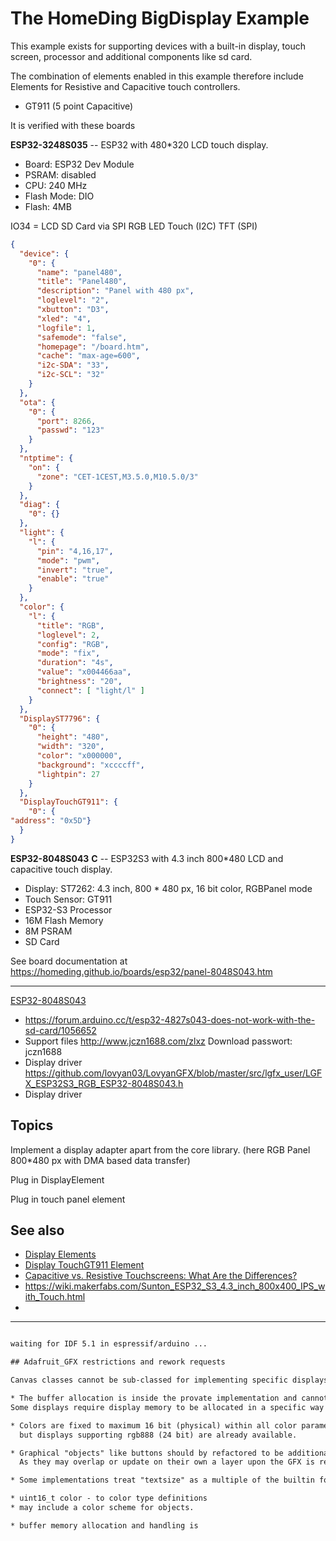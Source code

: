 # The HomeDing BigDisplay Example

This example exists for supporting devices with a built-in
display, touch screen, processor and additional components like sd card.

The combination of elements enabled in this example therefore include
Elements for Resistive and Capacitive touch controllers.

* GT911 (5 point Capacitive)
<!--
* <https://github.com/PaulStoffregen/XPT2046_Touchscreen>
-->


It is verified with these boards

**ESP32-3248S035** -- ESP32 with 480*320 LCD touch display.

* Board: ESP32 Dev Module
* PSRAM: disabled
* CPU: 240 MHz
* Flash Mode: DIO
* Flash: 4MB


IO34 = LCD
SD Card via SPI
RGB LED
Touch (I2C)
TFT (SPI)

``` JSON
{
  "device": {
    "0": {
      "name": "panel480",
      "title": "Panel480",
      "description": "Panel with 480 px",
      "loglevel": "2",
      "xbutton": "D3",
      "xled": "4",
      "logfile": 1,
      "safemode": "false",
      "homepage": "/board.htm",
      "cache": "max-age=600",
      "i2c-SDA": "33",
      "i2c-SCL": "32"
    }
  },
  "ota": {
    "0": {
      "port": 8266,
      "passwd": "123"
    }
  },
  "ntptime": {
    "on": {
      "zone": "CET-1CEST,M3.5.0,M10.5.0/3"
    }
  },
  "diag": {
    "0": {}
  },
  "light": {
    "l": {
      "pin": "4,16,17",
      "mode": "pwm",
      "invert": "true",
      "enable": "true"
    }
  },
  "color": {
    "l": {
      "title": "RGB",
      "loglevel": 2,
      "config": "RGB",
      "mode": "fix",
      "duration": "4s",
      "value": "x004466aa",
      "brightness": "20",
      "connect": [ "light/l" ]
    }
  },
  "DisplayST7796": {
    "0": {
      "height": "480",
      "width": "320",
      "color": "x000000",
      "background": "xccccff",
      "lightpin": 27
    }
  },
  "DisplayTouchGT911": {
    "0": {
"address": "0x5D"}
  }
}
```

**ESP32-8048S043** **C** -- ESP32S3 with 4.3 inch 800*480 LCD and capacitive touch display.

* Display: ST7262: 4.3 inch, 800 * 480 px, 16 bit color, RGBPanel mode
* Touch Sensor: GT911
* ESP32-S3 Processor
* 16M Flash Memory
* 8M PSRAM
* SD Card

See board documentation at <https://homeding.github.io/boards/esp32/panel-8048S043.htm>

---

[ESP32-8048S043](http://www.jczn1688.com/zlxz?spm=a2g0o.detail.1000023.1.3ef123b9JUyyZm)

* <https://forum.arduino.cc/t/esp32-4827s043-does-not-work-with-the-sd-card/1056652>
* Support files <http://www.jczn1688.com/zlxz> Download passwort: jczn1688
* Display driver <https://github.com/lovyan03/LovyanGFX/blob/master/src/lgfx_user/LGFX_ESP32S3_RGB_ESP32-8048S043.h>
* Display driver


## Topics

Implement a display adapter apart from the core library.
(here RGB Panel 800*480 px with DMA based data transfer)

Plug in DisplayElement

Plug in touch panel element

<!-- <https://wiki.makerfabs.com/Sunton_ESP32_S3_4.3_inch_800x400_IPS_with_Touch.html> -->

<!-- https://www.makerfabs.com/sunton-esp32-s3-4-3-inch-ips-with-touch.html -->

## See also

* [Display Elements](https://homeding.github.io/elements/display/touch.htm)
* [Display TouchGT911 Element](https://homeding.github.io/elements/display/touchgt911.htm)
* [Capacitive vs. Resistive Touchscreens: What Are the Differences?](https://www.makeuseof.com/tag/differences-capacitive-resistive-touchscreens-si/)
* <https://wiki.makerfabs.com/Sunton_ESP32_S3_4.3_inch_800x400_IPS_with_Touch.html>
*

---

``` txt

waiting for IDF 5.1 in espressif/arduino ...

## Adafruit_GFX restrictions and rework requests

Canvas classes cannot be sub-classed for implementing specific displays:

* The buffer allocation is inside the provate implementation and cannot be changed.
Some displays require display memory to be allocated in a specific way e. g. when display is using DMA for data transfer.

* Colors are fixed to maximum 16 bit (physical) within all color parameters
  but displays supporting rgb888 (24 bit) are already available.

* Graphical "objects" like buttons should by refactored to be additional objects.
  As they may overlap or update on their own a layer upon the GFX is required to redraw defined objects when required.

* Some implementations treat "textsize" as a multiple of the builtin font size. A "registered/available" fonts manager is missing.

* uint16_t color - to color type definitions
* may include a color scheme for objects.

* buffer memory allocation and handling is 
```
